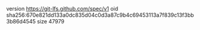 version https://git-lfs.github.com/spec/v1
oid sha256:670e821dd133a0dc835d04c0d3a87c9b4c69453113a7f839c13f3bb3b86d4545
size 47979
